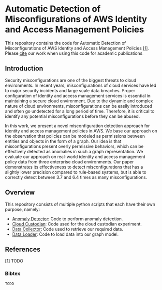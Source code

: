 # Automatic Detection of Misconfigurations of AWS Identity and Access Management Policies
This repository contains the code for Automatic Detection of Misconfigurations of AWS Identity and Access Management Policies [[1]](#References).
Please [cite](#References) our work when using this code for academic publications.

## Introduction
Security misconfigurations are one of the biggest threats to cloud environments.
In recent years, misconfigurations of cloud services have led to major security incidents and large scale data breaches.
Proper configuration of identity and access management services is essential in maintaining a secure cloud environment.
Due to the dynamic and complex nature of cloud environments, misconfigurations can be easily introduced and often go undetected for a long period of time.
Therefore, it is critical to identify any potential misconfigurations before they can be abused.

In this work, we present a novel misconfiguration detection approach for identity and access management policies in AWS.
We base our approach on the observation that policies can be modeled as permissions between entities and objects in the form of a graph.
Our idea is that misconfigurations present overly permissive behaviors, which can be effectively detected as anomalies in such a graph representation.
We evaluate our approach on real-world identity and access management policy data from three enterprise cloud environments.
Our paper demonstrates its effectiveness to detect misconfigurations that has a slightly lower precision compared to rule-based systems, but is able to correctly detect between 3.7 and 6.4 times as many misconfigurations.

## Overview
This repository consists of multiple python scripts that each have their own purpose, namely:

- [Anomaly Detector](anomaly_detection): Code to perform anomaly detection.
- [Cloud Custodian](cloud_custodian): Code used for the cloud custodian experiment.
- [Data Collector](collector): Code used to retrieve our required data.
- [Data Loader](data_loader): Code to load data into our graph model.

## References
[1] TODO

### Bibtex
```
TODO
```

